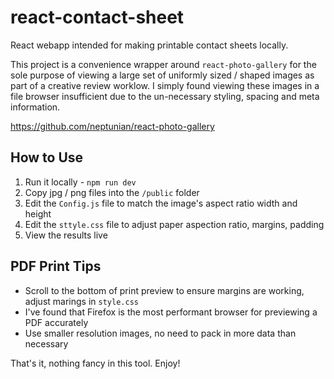 # react-contact-sheet

React webapp intended for making printable contact sheets locally.

This project is a convenience wrapper around `react-photo-gallery` for the sole purpose of viewing a large set of uniformly sized / shaped images as part of a creative review worklow. I simply found viewing these images in a file browser insufficient due to the un-necessary styling, spacing and meta information.

https://github.com/neptunian/react-photo-gallery

## How to Use

1. Run it locally - `npm run dev`
2. Copy jpg / png files into the `/public` folder
3. Edit the `Config.js` file to match the image's aspect ratio width and height
4. Edit the `sttyle.css` file to adjust paper aspection ratio, margins, padding
5. View the results live

## PDF Print Tips

-   Scroll to the bottom of print preview to ensure margins are working, adjust marings in `style.css`
-   I've found that Firefox is the most performant browser for previewing a PDF accurately
-   Use smaller resolution images, no need to pack in more data than necessary

That's it, nothing fancy in this tool. Enjoy!
